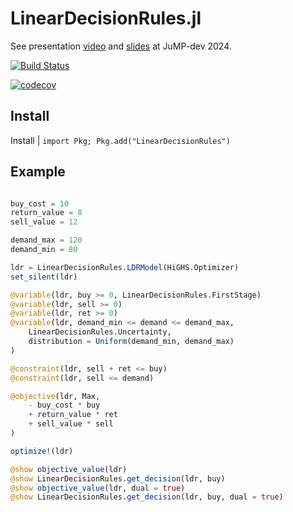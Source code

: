 # LinearDecisionRules.jl

See presentation [video](https://youtu.be/ERO6vyTOOoI) and [slides](https://jump.dev/assets/jump-dev-workshops/2024/bfpc_ldr.pdf) at JuMP-dev 2024.

[![Build Status](https://github.com/bfpc/LinearDecisionRules.jl/workflows/CI/badge.svg?branch=main)](https://github.com/bfpc/LinearDecisionRules.jl/actions?query=workflow%3ACI)

[![codecov](https://codecov.io/gh/bfpc/LinearDecisionRules.jl/branch/main/graph/badge.svg)](https://codecov.io/gh/bfpc/LinearDecisionRules.jl)

## Install

Install | `import Pkg; Pkg.add("LinearDecisionRules")`

## Example

```julia

buy_cost = 10
return_value = 8
sell_value = 12

demand_max = 120
demand_min = 80

ldr = LinearDecisionRules.LDRModel(HiGHS.Optimizer)
set_silent(ldr)

@variable(ldr, buy >= 0, LinearDecisionRules.FirstStage)
@variable(ldr, sell >= 0)
@variable(ldr, ret >= 0)
@variable(ldr, demand_min <= demand <= demand_max,
    LinearDecisionRules.Uncertainty,
    distribution = Uniform(demand_min, demand_max)
)

@constraint(ldr, sell + ret <= buy)
@constraint(ldr, sell <= demand)

@objective(ldr, Max,
    - buy_cost * buy
    + return_value * ret
    + sell_value * sell
)

optimize!(ldr)

@show objective_value(ldr)
@show LinearDecisionRules.get_decision(ldr, buy)
@show objective_value(ldr, dual = true)
@show LinearDecisionRules.get_decision(ldr, buy, dual = true)
```
